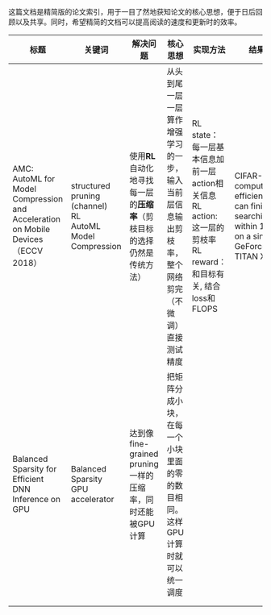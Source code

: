 这篇文档是精简版的论文索引，用于一目了然地获知论文的核心思想，便于日后回顾以及共享。同时，希望精简的文档可以提高阅读的速度和更新时的效率。

| 标题                                                         | 关键词                                                       | 解决问题                                                     | 核心思想                                                     | 实现方法                                                     | 结果概述                                                     | 其他                                                         |
| ------------------------------------------------------------ | ------------------------------------------------------------ | ------------------------------------------------------------ | ------------------------------------------------------------ | ------------------------------------------------------------ | ------------------------------------------------------------ | ------------------------------------------------------------ |
| AMC: AutoML for Model Compression and Acceleration on Mobile Devices （ECCV 2018） | structured pruning (channel)<br/>RL<br/>AutoML Model Compression | 使用**RL**自动化地寻找每一层的**压缩率**（剪枝目标的选择仍然是传统方法） | 从头到尾一层一层算作增强学习的一步，输入当前层信息输出剪枝率，整个网络剪完（不微调）直接测试精度 | RL state： 每一层基本信息加前一层action相关信息<br />RL action: 这一层的剪枝率<br />RL reward： 和目标有关, 结合 loss和FLOPS | CIFAR-10 computationally efficient: the RL can finish searching within 1 hour on a single GeForce GTX TITAN Xp GPU | 文中的普适性，仅仅是detection任务上的拓展，没有说在这个RL学到了适用于不同数据集和网络的统一策略 |
| Balanced Sparsity for Efficient DNN Inference on GPU         | Balanced Sparsity <br />GPU accelerator<br />                | 达到像fine-grained pruning 一样的压缩率，同时还能被GPU计算   | 把矩阵分成小块，在每一个小块里面的零的数目相同。这样GPU计算时就可以统一调度 |                                                              |                                                              |                                                              |
|                                                              |                                                              |                                                              |                                                              |                                                              |                                                              |                                                              |
|                                                              |                                                              |                                                              |                                                              |                                                              |                                                              |                                                              |

